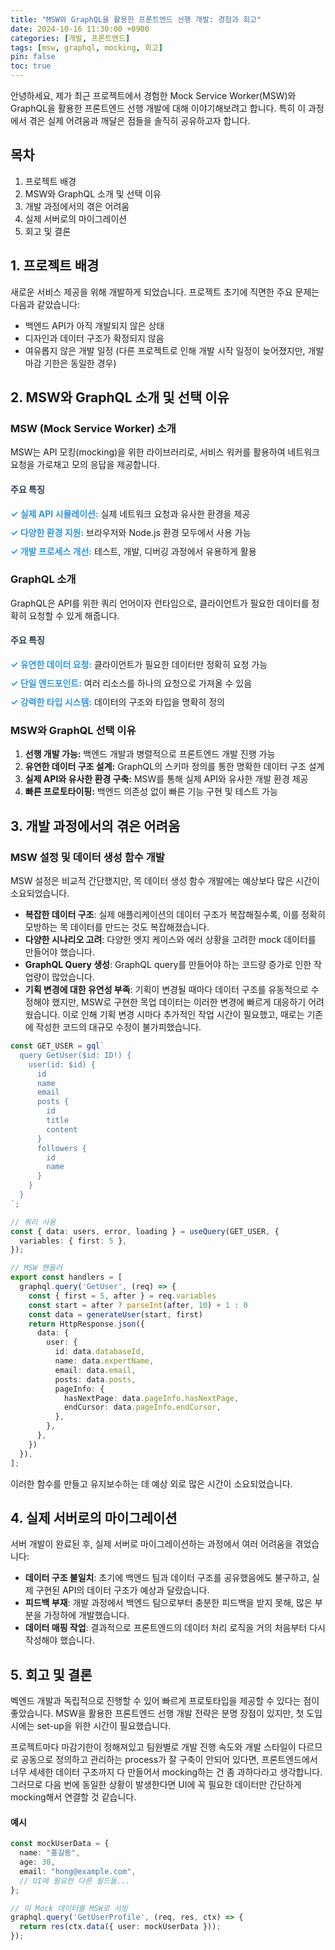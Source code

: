 ```yaml
---
title: "MSW와 GraphQL을 활용한 프론트엔드 선행 개발: 경험과 회고"
date: 2024-10-16 11:30:00 +0900
categories: [개발, 프론트엔드]
tags: [msw, graphql, mocking, 회고]
pin: false
toc: true
---
```


안녕하세요, 제가 최근 프로젝트에서 경험한 Mock Service Worker(MSW)와 GraphQL을 활용한 프론트엔드 선행 개발에 대해 이야기해보려고 합니다.
특히 이 과정에서 겪은 실제 어려움과 깨달은 점들을 솔직히 공유하고자 합니다.

## 목차

1. 프로젝트 배경
2. MSW와 GraphQL 소개 및 선택 이유
3. 개발 과정에서의 겪은 어려움
4. 실제 서버로의 마이그레이션
5. 회고 및 결론

## 1. 프로젝트 배경

새로운 서비스 제공을 위해 개발하게 되었습니다. 프로젝트 초기에 직면한 주요 문제는 다음과 같았습니다:

- 백엔드 API가 아직 개발되지 않은 상태
- 디자인과 데이터 구조가 확정되지 않음
- 여유롭지 않은 개발 일정 (다른 프로젝트로 인해 개발 시작 일정이 늦어졌지만, 개발 마감 기한은 동일한 경우)

## 2. MSW와 GraphQL 소개 및 선택 이유

### MSW (Mock Service Worker) 소개

MSW는 API 모킹(mocking)을 위한 라이브러리로, 서비스 워커를 활용하여 네트워크 요청을 가로채고 모의 응답을 제공합니다.

<h4 style="color: #2c3e50;">주요 특징</h4>
<ul style="list-style-type: none; padding-left: 0;">
  <li style="margin-bottom: 10px;">
    <span style="font-weight: bold; color: #3498db;">✓ 실제 API 시뮬레이션:</span> 실제 네트워크 요청과 유사한 환경을 제공
  </li>
  <li style="margin-bottom: 10px;">
    <span style="font-weight: bold; color: #3498db;">✓ 다양한 환경 지원:</span> 브라우저와 Node.js 환경 모두에서 사용 가능
  </li>
  <li style="margin-bottom: 10px;">
    <span style="font-weight: bold; color: #3498db;">✓ 개발 프로세스 개선:</span> 테스트, 개발, 디버깅 과정에서 유용하게 활용
  </li>
</ul>

### GraphQL 소개

GraphQL은 API를 위한 쿼리 언어이자 런타임으로, 클라이언트가 필요한 데이터를 정확히 요청할 수 있게 해줍니다.

<h4 style="color: #2c3e50;">주요 특징</h4>
<ul style="list-style-type: none; padding-left: 0;">
  <li style="margin-bottom: 10px;">
    <span style="font-weight: bold; color: #3498db;">✓ 유연한 데이터 요청:</span> 클라이언트가 필요한 데이터만 정확히 요청 가능
  </li>
  <li style="margin-bottom: 10px;">
    <span style="font-weight: bold; color: #3498db;">✓ 단일 엔드포인트:</span> 여러 리소스를 하나의 요청으로 가져올 수 있음
  </li>
  <li style="margin-bottom: 10px;">
    <span style="font-weight: bold; color: #3498db;">✓ 강력한 타입 시스템:</span> 데이터의 구조와 타입을 명확히 정의
  </li>
</ul>

### MSW와 GraphQL 선택 이유

1. **선행 개발 가능:** 백엔드 개발과 병렬적으로 프론트엔드 개발 진행 가능
2. **유연한 데이터 구조 설계:** GraphQL의 스키마 정의를 통한 명확한 데이터 구조 설계
3. **실제 API와 유사한 환경 구축:** MSW를 통해 실제 API와 유사한 개발 환경 제공
4. **빠른 프로토타이핑:** 백엔드 의존성 없이 빠른 기능 구현 및 테스트 가능

## 3. 개발 과정에서의 겪은 어려움

### MSW 설정 및 데이터 생성 함수 개발

MSW 설정은 비교적 간단했지만, 목 데이터 생성 함수 개발에는 예상보다 많은 시간이 소요되었습니다.

- **복잡한 데이터 구조**: 실제 애플리케이션의 데이터 구조가 복잡해질수록, 이를 정확히 모방하는 목 데이터를 만드는 것도 복잡해졌습니다.
- **다양한 시나리오 고려**: 다양한 엣지 케이스와 에러 상황을 고려한 mock 데이터를 만들어야 했습니다.
- **GraphQL Query 생성**: GraphQL query를 만들어야 하는 코드량 증가로 인한 작업량이 많았습니다.
- **기획 변경에 대한 유연성 부족**: 기획이 변경될 때마다 데이터 구조를 유동적으로 수정해야 했지만, MSW로 구현한 목업 데이터는 이러한 변경에 빠르게 대응하기 어려웠습니다. 이로 인해 기획 변경 시마다 추가적인 작업 시간이 필요했고, 때로는 기존에 작성한 코드의 대규모 수정이 불가피했습니다.


```typescript
const GET_USER = gql`
  query GetUser($id: ID!) {
    user(id: $id) {
      id
      name
      email
      posts {
        id
        title
        content
      }
      followers {
        id
        name
      }
    }
  }
`;

// 쿼리 사용
const { data: users, error, loading } = useQuery(GET_USER, {
  variables: { first: 5 },
});

// MSW 핸들러
export const handlers = [
  graphql.query('GetUser', (req) => {
    const { first = 5, after } = req.variables
    const start = after ? parseInt(after, 10) + 1 : 0
    const data = generateUser(start, first)
    return HttpResponse.json({
      data: {
        user: {
          id: data.databaseId,
          name: data.expertName,
          email: data.email,
          posts: data.posts,
          pageInfo: {
            hasNextPage: data.pageInfo.hasNextPage,
            endCursor: data.pageInfo.endCursor,
          },
        },
      },
    })
  }),
];
```

이러한 함수를 만들고 유지보수하는 데 예상 외로 많은 시간이 소요되었습니다.

## 4. 실제 서버로의 마이그레이션

서버 개발이 완료된 후, 실제 서버로 마이그레이션하는 과정에서 여러 어려움을 겪었습니다:

- **데이터 구조 불일치**: 초기에 백엔드 팀과 데이터 구조를 공유했음에도 불구하고, 실제 구현된 API의 데이터 구조가 예상과 달랐습니다.
- **피드백 부재**: 개발 과정에서 백엔드 팀으로부터 충분한 피드백을 받지 못해, 많은 부분을 가정하에 개발했습니다.
- **데이터 매핑 작업**: 결과적으로 프론트엔드의 데이터 처리 로직을 거의 처음부터 다시 작성해야 했습니다.



## 5. 회고 및 결론
벡엔드 개발과 독립적으로 진행할 수 있어 빠르게 프로토타입을 제공할 수 있다는 점이 좋았습니다.
MSW을 활용한 프론트엔드 선행 개발 전략은 분명 장점이 있지만, 첫 도입시에는 set-up을 위한 시간이 필요했습니다.

프로젝트마다 마감기한이 정해져있고 팀원별로 개발 진행 속도와 개발 스타일이 다르므로
공동으로 정의하고 관리하는 process가 잘 구축이 안되어 있다면, 프론트엔드에서 너무 세세한 데이터 구조까지 다 만들어서 mocking하는 건 좀 과하다라고 생각합니다. 
그러므로 다음 번에 동일한 상황이 발생한다면
UI에 꼭 필요한 데이터만 간단하게 mocking해서 연결할 것 같습니다.

#### 예시
```typescript
const mockUserData = {
  name: "홍길동",
  age: 30,
  email: "hong@example.com",
  // UI에 필요한 다른 필드들...
};

// 이 Mock 데이터를 MSW로 서빙
graphql.query('GetUserProfile', (req, res, ctx) => {
  return res(ctx.data({ user: mockUserData }));
});
```

